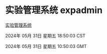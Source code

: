 # 实验管理系统 expadmin
[实验管理系统](http://219.139.196.120:56808/expadmin-782313d2-e1b1-4ea7-932e-3a55e6a1a4d0/)

2024年 05月 31日 星期五 18:50:03 CST

2024年 05月 31日 星期五 10:50:03 GMT

